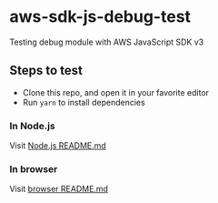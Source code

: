 # aws-sdk-js-debug-test

Testing debug module with AWS JavaScript SDK v3

## Steps to test

- Clone this repo, and open it in your favorite editor
- Run `yarn` to install dependencies

### In Node.js

Visit [Node.js README.md](./packages/node/README.md)

### In browser

Visit [browser README.md](./packages/browser/README.md)
